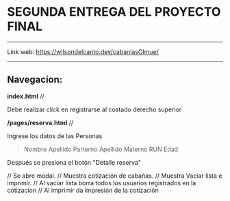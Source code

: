 #  SEGUNDA ENTREGA DEL PROYECTO FINAL

---
Link web: https://wilsondelcanto.dev/cabaniasOlmue/

---

## Navegacion:


__index.html__ //

Debe realizar click en registrarse al costado derecho superior

__/pages/reserva.html__ //

Ingrese los datos de las Personas

> Nombre 
> Apellido Parterno
> Apellido Materno
> RUN
> Edad

Después se presiona el botón "Detalle reserva"

// Se abre modal.
// Muestra cotización de cabañas.
// Muestra Vaciar lista e imprimir.
// Al vaciar lista borra todos los usuarios registrados en la cotizacion
// Al imprimir da impresión de la cotización

